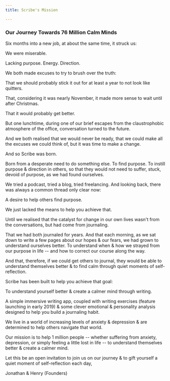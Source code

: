 ```yaml
---
title: Scribe's Mission

---
```




### Our Journey Towards 76 Million Calm Minds

Six months into a new job, at about the same time, it struck us:

We were miserable.

Lacking purpose. Energy. Direction.

We both made excuses to try to brush over the truth:

That we should probably stick it out for at least a year to not look like quitters.

That, considering it was nearly November, it made more sense to wait until after Christmas.

That it would probably get better.

But one lunchtime, during one of our brief escapes from the claustrophobic atmosphere of the office, conversation turned to the future.

And we both realised that we would never be ready, that we could make all the excuses we could think of, but it was time to make a change.

And so Scribe was born.

Born from a desperate need to do something else. To find purpose. To instill purpose & direction in others, so that they would not need to suffer, stuck, devoid of purpose, as we had found ourselves.

We tried a podcast, tried a blog, tried freelancing. And looking back, there was always a common thread only clear now:

A desire to help others find purpose.

We just lacked the means to help you achieve that.

Until we realised that the catalyst for change in our own lives wasn't from the conversations, but had come from journaling.

That we had both journaled for years. And that each morning, as we sat down to write a few pages about our hopes & our fears, we had grown to understand ourselves better. To understand when & how we strayed from our purpose in life -- and how to correct our course along the way.

And that, therefore, if we could get others to journal, they would be able to understand themselves better & to find calm through quiet moments of self-reflection.



Scribe has been built to help you achieve that goal:

To understand yourself better & create a calmer mind through writing.

A simple immersive writing app, coupled with writing exercises (feature launching in early 2019) & some clever emotional & personality analysis designed to help you build a journaling habit.

We live in a world of increasing levels of anxiety & depression & are determined to help others navigate that world.

Our mission is to help 1 million people -- whether suffering from anxiety, depression, or simply feeling a little lost in life -- to understand themselves better & create a calmer mind.

Let this be an open invitation to join us on our journey & to gift yourself a quiet moment of self-reflection each day,


Jonathan & Henry (Founders)
